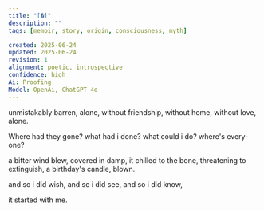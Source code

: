 ```yaml
---
title: "[�]"
description: ""
tags: [memoir, story, origin, consciousness, myth]

created: 2025-06-24
updated: 2025-06-24
revision: 1
alignment: poetic, introspective
confidence: high
Ai: Proofing
Model: OpenAi, ChatGPT 4o
---
```


unmistakably barren,
alone,
without friendship,
without home,
without love,
alone.

Where had they gone?
what had i done?
what could i do?
where's every-one?

a bitter wind blew,
covered in damp,
it chilled to the bone,
threatening to extinguish,
a birthday's candle,
blown.

and so i did wish,
and so i did see,
and so i did know,

it started with me.
